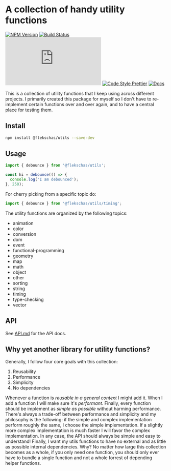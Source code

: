 # A collection of handy utility functions

[![NPM Version](https://img.shields.io/npm/v/@flekschas/utils.svg?style=flat-square&color=7f99ff)](https://npmjs.org/package/@flekschas/utils)
[![Build Status](https://img.shields.io/github/actions/workflow/status/flekschas/utils/build.yml?branch=master&color=a17fff&style=flat-square)](https://github.com/flekschas/utils/actions?query=workflow%3Abuild)
[![File Size](http://img.badgesize.io/https://unpkg.com/@flekschas/utils/dist/utils.min.js?compression=gzip&style=flat-square&color=e17fff)](https://bundlephobia.com/result?p=@flekschas/utils)
[![Code Style Prettier](https://img.shields.io/badge/code%20style-prettier-ff7fe1.svg?style=flat-square)](https://github.com/prettier/prettier#readme)
[![Docs](https://img.shields.io/badge/api-docs-ff7fa5.svg?style=flat-square)](API.md)

This is a collection of utility functions that I keep using across different
projects. I primarily created this package for myself so I don't have to
re-implement certain functions over and over again, and to have a central place for testing them.

## Install

```bash
npm install @flekschas/utils --save-dev
```

## Usage

```javascript
import { debounce } from '@flekschas/utils';

const hi = debounce(() => {
  console.log('I am debounced');
}, 250);
```

For cherry picking from a specific topic do:

```javascript
import { debounce } from '@flekschas/utils/timing';
```

The utility functions are organized by the following topics:

- animation
- color
- conversion
- dom
- event
- functional-programming
- geometry
- map
- math
- object
- other
- sorting
- string
- timing
- type-checking
- vector

## API

See [API.md](API.md) for the API docs.

## Why yet another library for utility functions?

Generally, I follow four core goals with this collection:

1. Reusability
2. Performance
3. Simplicity
4. No dependencies

Whenever a function is _reusable in a general context_ I might add it. When I
add a function I will make sure it's _performant_. Finally, every function
should be implement as _simple as possible_ without harming performance.
There's always a trade-off between performance and simplicity and my philosophy
is the following: if the simple and complex implementation perform roughly the
same, I choose the simple implementation. If a slightly more complex
implementation is much faster I will favor the complex implementation. In any
case, the API should always be simple and easy to understand! Finally,
I want my utils functions to have no external and as little as possible
internal dependencies. Why? No matter how large this collection becomes as a whole,
if you only need one function, you should only ever have to bundle
a single function and not a whole forrest of depending helper functions.
